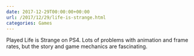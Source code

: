```yaml
---
date: 2017-12-29T00:00:00+00:00
url: /2017/12/29/life-is-strange.html
categories: Games
---
```

Played Life is Strange on PS4. Lots of problems with animation and frame rates, but the story and game mechanics are fascinating.



